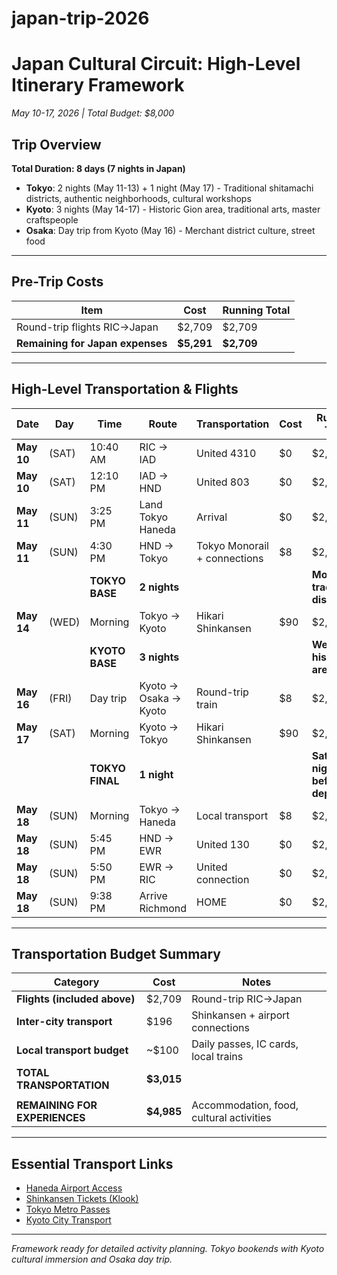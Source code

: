 # japan-trip-2026

# Japan Cultural Circuit: High-Level Itinerary Framework
*May 10-17, 2026 | Total Budget: $8,000*

## Trip Overview
**Total Duration: 8 days (7 nights in Japan)**

- **Tokyo**: 2 nights (May 11-13) + 1 night (May 17) - Traditional shitamachi districts, authentic neighborhoods, cultural workshops
- **Kyoto**: 3 nights (May 14-17) - Historic Gion area, traditional arts, master craftspeople  
- **Osaka**: Day trip from Kyoto (May 16) - Merchant district culture, street food

---

## Pre-Trip Costs
| Item | Cost | Running Total |
|------|------|---------------|
| Round-trip flights RIC→Japan | $2,709 | $2,709 |
| **Remaining for Japan expenses** | **$5,291** | **$2,709** |

---

## High-Level Transportation & Flights

| Date | Day | Time | Route | Transportation | Cost | Running Total | Notes |
|------|-----|------|-------|---------------|------|---------------|-------|
| **May 10** | (SAT) | 10:40 AM | RIC → IAD | United 4310 | $0 | $2,709 | 50 min flight |
| **May 10** | (SAT) | 12:10 PM | IAD → HND | United 803 | $0 | $2,709 | 14hr 15min flight |
| **May 11** | (SUN) | 3:25 PM | Land Tokyo Haneda | Arrival | $0 | $2,709 | Immigration & customs |
| **May 11** | (SUN) | 4:30 PM | HND → Tokyo | Tokyo Monorail + connections | $8 | $2,717 | 45 min journey |
| | | **TOKYO BASE** | **2 nights** | | | **Mon-Tue traditional districts** |
| **May 14** | (WED) | Morning | Tokyo → Kyoto | Hikari Shinkansen | $90 | $2,807 | 2hr 40min |
| | | **KYOTO BASE** | **3 nights** | | | **Wed-Fri historic area** |
| **May 16** | (FRI) | Day trip | Kyoto → Osaka → Kyoto | Round-trip train | $8 | $2,815 | Day trip only |
| **May 17** | (SAT) | Morning | Kyoto → Tokyo | Hikari Shinkansen | $90 | $2,905 | 2hr 40min |
| | | **TOKYO FINAL** | **1 night** | | | **Saturday night before departure** |
| **May 18** | (SUN) | Morning | Tokyo → Haneda | Local transport | $8 | $2,913 | Airport connection |
| **May 18** | (SUN) | 5:45 PM | HND → EWR | United 130 | $0 | $2,913 | 13hr 5min flight |
| **May 18** | (SUN) | 5:50 PM | EWR → RIC | United connection | $0 | $2,913 | Same day arrival |
| **May 18** | (SUN) | 9:38 PM | Arrive Richmond | HOME | $0 | $2,913 | Trip complete |

---

## Transportation Budget Summary

| Category | Cost | Notes |
|----------|------|-------|
| **Flights (included above)** | $2,709 | Round-trip RIC→Japan |
| **Inter-city transport** | $196 | Shinkansen + airport connections |
| **Local transport budget** | ~$100 | Daily passes, IC cards, local trains |
| **TOTAL TRANSPORTATION** | **$3,015** | |
| | | |
| **REMAINING FOR EXPERIENCES** | **$4,985** | Accommodation, food, cultural activities |

---

## Essential Transport Links
- [Haneda Airport Access](https://haneda-airport.jp/en/access/)
- [Shinkansen Tickets (Klook)](https://www.klook.com/en-US/japan-rail/shinkansen/)
- [Tokyo Metro Passes](https://www.tokyometro.jp/en/ticket/1day/index.html)
- [Kyoto City Transport](https://www2.city.kyoto.lg.jp/kotsu/webguide/en/)

---

*Framework ready for detailed activity planning. Tokyo bookends with Kyoto cultural immersion and Osaka day trip.*
